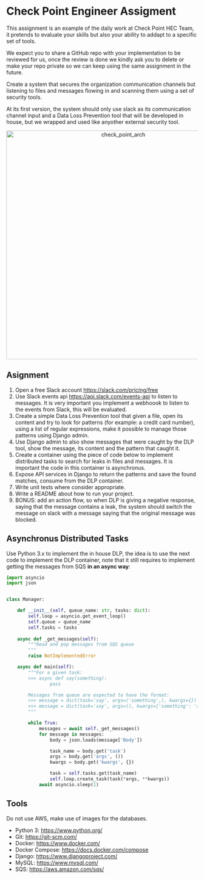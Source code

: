 # Check Point Engineer Assigment

This assignment is an example of the daily work at Check Point HEC Team, it pretends to evaluate your skills 
but also your ability to addapt to a specific set of tools.

We expect you to share a GitHub repo with your implementation to be reviewed for us, once the review is done 
we kindly ask you to delete or make your repo private so we can keep using the same assignment in the future.

Create a system that secures the organization communication channels but listening to files and messages 
flowing in and scanning them using a set of security tools.

At its first version, the system should only use slack as its communication channel input and a 
Data Loss Prevention tool that will be developed in house, but we wrapped and used like anyother external 
security tool.

<p align="center">
  <img
       src="https://gist.github.com/user-attachments/assets/ba146955-9f0f-4378-b1be-acb2515476bf"
       alt="check_point_arch"
       style="height:600px;"
  />
</p>

## Asignment

1. Open a free Slack account https://slack.com/pricing/free
2. Use Slack events api https://api.slack.com/events-api to listen to messages. It is very important you implement a webhoook to listen to the events from Slack, this will be evaluated.
3. Create a simple Data Loss Prevention tool that given a file, open its content and try to look for patterns (for example: a credit card number), using a list of regular expressions, make it possible to manage those patterns using Django admin.
4. Use Django admin to also show messages that were caught by the DLP tool, show the message, its content and the pattern that caught it.
6. Create a container using the piece of code below to implement distributed tasks to search for leaks in files and messages. It is important the code in this container is asynchronus.
7. Expose API services in Django to return the patterns and save the found matches, consume from the DLP container.
8. Write unit tests where consider appropriate.
9. Write a README about how to run your project.
10. BONUS: add an action flow, so when DLP is giving a negative response, saying that the message contains a leak, the system should switch the message on slack with a message saying that the original message was blocked.

## Asynchronus Distributed Tasks

Use Python 3.x to implement the in house DLP, the idea is to use the next code to implement the DLP container, 
note that it still requires to implement getting the messages from SQS **in an async way**:

```python
import asyncio
import json


class Manager:

    def __init__(self, queue_name: str, tasks: dict):
        self.loop = asyncio.get_event_loop()
        self.queue = queue_name
        self.tasks = tasks
    
    async def _get_messages(self):
        """Read and pop messages from SQS queue
        """
        raise NotImplementedError

    async def main(self):
        """For a given task:
        >>> async def say(something):
                pass

        Messages from queue are expected to have the format:
        >>> message = dict(task='say', args=('something',), kwargs={})
        >>> message = dict(task='say', args=(), kwargs={'something': 'something else'})
        """

        while True:
            messages = await self._get_messages()
            for message in messages:
                body = json.loads(message['Body'])

                task_name = body.get('task')
                args = body.get('args', ())
                kwargs = body.get('kwargs', {})

                task = self.tasks.get(task_name)
                self.loop.create_task(task(*args, **kwargs))
            await asyncio.sleep(1)
```

## Tools

Do not use AWS, make use of images for the databases.

* Python 3: https://www.python.org/
* Git: https://git-scm.com/
* Docker: https://www.docker.com/
* Docker Compose: https://docs.docker.com/compose
* Django: https://www.djangoproject.com/
* MySQL: https://www.mysql.com/
* SQS: https://aws.amazon.com/sqs/